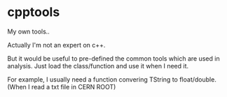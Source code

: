 # cpptools
My own tools..

Actually I'm not an expert on c++.

But it would be useful to pre-defined the common tools which are used in analysis.
Just load the class/function and use it when I need it.


For example, I usually need a function convering TString to float/double.(When I read a txt file in CERN ROOT)


